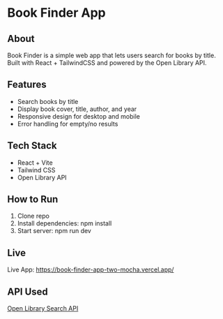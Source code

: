 #  Book Finder App

## About
Book Finder is a simple web app that lets users search for books by title.  
Built with React + TailwindCSS and powered by the Open Library API.

## Features
- Search books by title
- Display book cover, title, author, and year
- Responsive design for desktop and mobile
- Error handling for empty/no results

## Tech Stack
- React + Vite
- Tailwind CSS
- Open Library API

## How to Run
1. Clone repo
2. Install dependencies: npm install
3. Start server: npm run dev

## Live 
Live App: https://book-finder-app-two-mocha.vercel.app/

## API Used
[Open Library Search API](https://openlibrary.org/dev/docs/api/search)
